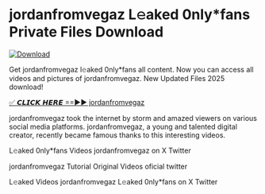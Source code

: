 # jordanfromvegaz L𝚎aked 0nly*fans Private Files Download

[![Download](https://i.imgur.com/PoXn3jX.png)](https://mediafirer.com/jordanfromvegaz)

Get jordanfromvegaz l𝚎aked 0nly*fans all content. Now you can access all videos and pictures of jordanfromvegaz. New Updated Files 2025 download!

[✅ 𝘾𝙇𝙄𝘾𝙆 𝙃𝙀𝙍𝙀 ==►► jordanfromvegaz](https://mediafirer.com/jordanfromvegaz)

jordanfromvegaz took the internet by storm and amazed viewers on various social media platforms. jordanfromvegaz, a young and talented digital creator, recently became famous thanks to this interesting videos.

L𝚎aked 0nly*fans Videos jordanfromvegaz on X Twitter

jordanfromvegaz Tutorial Original Videos oficial twitter

L𝚎aked Videos jordanfromvegaz L𝚎aked 0nly*fans on X Twitter